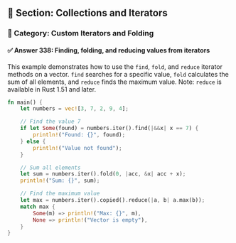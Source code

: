 ## 📘 Section: Collections and Iterators
### 🔹 Category: Custom Iterators and Folding
#### ✅ Answer 338: Finding, folding, and reducing values from iterators

This example demonstrates how to use the `find`, `fold`, and `reduce` iterator methods on a vector. `find` searches for a specific value, `fold` calculates the sum of all elements, and `reduce` finds the maximum value. Note: `reduce` is available in Rust 1.51 and later.

```rust
fn main() {
    let numbers = vec![3, 7, 2, 9, 4];

    // Find the value 7
    if let Some(found) = numbers.iter().find(|&&x| x == 7) {
        println!("Found: {}", found);
    } else {
        println!("Value not found");
    }

    // Sum all elements
    let sum = numbers.iter().fold(0, |acc, &x| acc + x);
    println!("Sum: {}", sum);

    // Find the maximum value
    let max = numbers.iter().copied().reduce(|a, b| a.max(b));
    match max {
        Some(m) => println!("Max: {}", m),
        None => println!("Vector is empty"),
    }
}
```

